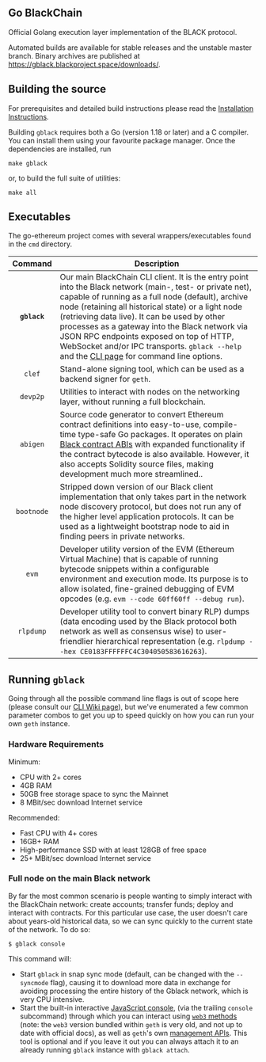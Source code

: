 ## Go BlackChain

Official Golang execution layer implementation of the BLACK protocol.


Automated builds are available for stable releases and the unstable master branch. Binary
archives are published at https://gblack.blackproject.space/downloads/.

## Building the source

For prerequisites and detailed build instructions please read the [Installation Instructions]().

Building `gblack` requires both a Go (version 1.18 or later) and a C compiler. You can install
them using your favourite package manager. Once the dependencies are installed, run

```shell
make gblack
```

or, to build the full suite of utilities:

```shell
make all
```

## Executables

The go-ethereum project comes with several wrappers/executables found in the `cmd`
directory.

|    Command    | Description                                                                                                                                                                                                                                                                                                                                                                                                                                                                                                                                          |
| :-----------: | ---------------------------------------------------------------------------------------------------------------------------------------------------------------------------------------------------------------------------------------------------------------------------------------------------------------------------------------------------------------------------------------------------------------------------------------------------------------------------------------------------------------------------------------------------- |
|  **`gblack`**   | Our main BlackChain CLI client. It is the entry point into the Black network (main-, test- or private net), capable of running as a full node (default), archive node (retaining all historical state) or a light node (retrieving data live). It can be used by other processes as a gateway into the Black network via JSON RPC endpoints exposed on top of HTTP, WebSocket and/or IPC transports. `gblack --help` and the [CLI page]() for command line options.          |
|   `clef`    | Stand-alone signing tool, which can be used as a backend signer for `geth`.  |
|   `devp2p`    | Utilities to interact with nodes on the networking layer, without running a full blockchain. |
|   `abigen`    | Source code generator to convert Ethereum contract definitions into easy-to-use, compile-time type-safe Go packages. It operates on plain [Black contract ABIs](https://docs.soliditylang.org/en/develop/abi-spec.html) with expanded functionality if the contract bytecode is also available. However, it also accepts Solidity source files, making development much more streamlined.. |
|  `bootnode`   | Stripped down version of our Black client implementation that only takes part in the network node discovery protocol, but does not run any of the higher level application protocols. It can be used as a lightweight bootstrap node to aid in finding peers in private networks.                                                                                                                                                                                                                                                                 |
|     `evm`     | Developer utility version of the EVM (Ethereum Virtual Machine) that is capable of running bytecode snippets within a configurable environment and execution mode. Its purpose is to allow isolated, fine-grained debugging of EVM opcodes (e.g. `evm --code 60ff60ff --debug run`).                                                                                                                                                                                                                                                                     |
|   `rlpdump`   | Developer utility tool to convert binary RLP) dumps (data encoding used by the Black protocol both network as well as consensus wise) to user-friendlier hierarchical representation (e.g. `rlpdump --hex CE0183FFFFFFC4C304050583616263`).                                                                                                                                                                                                                                 |                                                                                                                                                                                                                                                                                                                                                                                                                                                                                          |

## Running `gblack`

Going through all the possible command line flags is out of scope here (please consult our
[CLI Wiki page]()),
but we've enumerated a few common parameter combos to get you up to speed quickly
on how you can run your own `geth` instance.

### Hardware Requirements

Minimum:

* CPU with 2+ cores
* 4GB RAM
* 50GB free storage space to sync the Mainnet
* 8 MBit/sec download Internet service

Recommended:

* Fast CPU with 4+ cores
* 16GB+ RAM
* High-performance SSD with at least 128GB of free space
* 25+ MBit/sec download Internet service

### Full node on the main Black network

By far the most common scenario is people wanting to simply interact with the BlackChain
network: create accounts; transfer funds; deploy and interact with contracts. For this
particular use case, the user doesn't care about years-old historical data, so we can
sync quickly to the current state of the network. To do so:

```shell
$ gblack console
```

This command will:
 * Start `gblack` in snap sync mode (default, can be changed with the `--syncmode` flag),
   causing it to download more data in exchange for avoiding processing the entire history
   of the Gblack network, which is very CPU intensive.
 * Start the built-in interactive [JavaScript console](),
   (via the trailing `console` subcommand) through which you can interact using [`web3` methods]() 
   (note: the `web3` version bundled within `geth` is very old, and not up to date with official docs),
   as well as `geth`'s own [management APIs]().
   This tool is optional and if you leave it out you can always attach it to an already running
   `gblack` instance with `gblack attach`.

